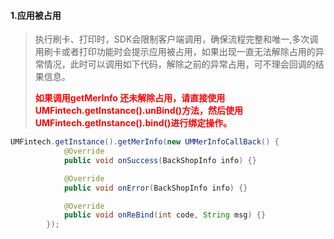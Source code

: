 #### 1.应用被占用

> 执行刷卡、打印时，SDK会限制客户端调用，确保流程完整和唯一,多次调用刷卡或者打印功能时会提示应用被占用，如果出现一直无法解除占用的异常情况，此时可以调用如下代码，解除之前的异常占用，可不理会回调的结果信息。
>
> **<font color='red'>如果调用getMerInfo 还未解除占用，请直接使用UMFintech.getInstance().unBind()方法，然后使用UMFintech.getInstance().bind()进行绑定操作。</font>**

```java
UMFintech.getInstance().getMerInfo(new UMMerInfoCallBack() {
            @Override
            public void onSuccess(BackShopInfo info) {}

            @Override
            public void onError(BackShopInfo info) {}

            @Override
            public void onReBind(int code, String msg) {}
        });
```

